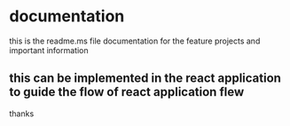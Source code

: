 # documentation


this is the readme.ms file documentation for the feature projects and important information 
## this can be implemented in the react application to guide the flow of react application flew

thanks 
